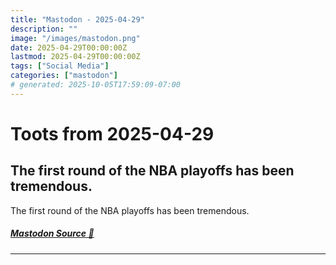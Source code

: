 ```yaml
---
title: "Mastodon - 2025-04-29"
description: ""
image: "/images/mastodon.png"
date: 2025-04-29T00:00:00Z
lastmod: 2025-04-29T00:00:00Z
tags: ["Social Media"]
categories: ["mastodon"]
# generated: 2025-10-05T17:59:09-07:00
---
```


# Toots from 2025-04-29

## The first round of the NBA playoffs has been tremendous.

The first round of the NBA playoffs has been tremendous.

##### [Mastodon Source 🐘](https://hachyderm.io/@mweagle/114419484142909268)

---

